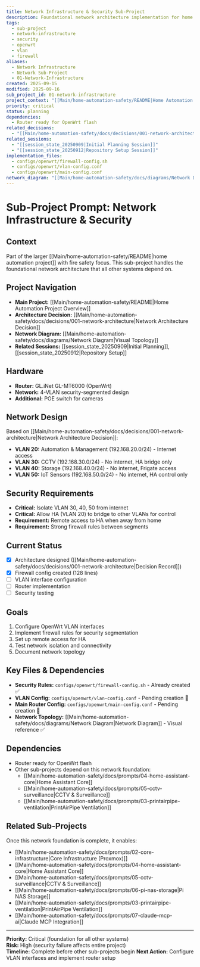 ```yaml
---
title: Network Infrastructure & Security Sub-Project
description: Foundational network architecture implementation for home automation project
tags:
  - sub-project
  - network-infrastructure
  - security
  - openwrt
  - vlan
  - firewall
aliases:
  - Network Infrastructure
  - Network Sub-Project
  - 01-Network-Infrastructure
created: 2025-09-15
modified: 2025-09-16
sub_project_id: 01-network-infrastructure
project_context: "[[Main/home-automation-safety/README|Home Automation Project]]"
priority: critical
status: planning
dependencies:
  - Router ready for OpenWrt flash
related_decisions:
  - "[[Main/home-automation-safety/docs/decisions/001-network-architecture|Network Architecture Decision]]"
related_sessions:
  - "[[session_state_20250909|Initial Planning Session]]"
  - "[[session_state_20250912|Repository Setup Session]]"
implementation_files:
  - configs/openwrt/firewall-config.sh
  - configs/openwrt/vlan-config.conf
  - configs/openwrt/main-config.conf
network_diagram: "[[Main/home-automation-safety/docs/diagrams/Network Diagram|Network Topology]]"
---
```


# Sub-Project Prompt: Network Infrastructure & Security

## Context
Part of the larger [[Main/home-automation-safety/README|home automation project]] with fire safety focus. This sub-project handles the foundational network architecture that all other systems depend on.

## Project Navigation
- **Main Project:** [[Main/home-automation-safety/README|Home Automation Project Overview]]
- **Architecture Decision:** [[Main/home-automation-safety/docs/decisions/001-network-architecture|Network Architecture Decision]]
- **Network Diagram:** [[Main/home-automation-safety/docs/diagrams/Network Diagram|Visual Topology]]
- **Related Sessions:** [[session_state_20250909|Initial Planning]], [[session_state_20250912|Repository Setup]]

## Hardware
- **Router:** GL.iNet GL-MT6000 (OpenWrt)
- **Network:** 4-VLAN security-segmented design
- **Additional:** POE switch for cameras

## Network Design
Based on [[Main/home-automation-safety/docs/decisions/001-network-architecture|Network Architecture Decision]]:
- **VLAN 20:** Automation & Management (192.168.20.0/24) - Internet access
- **VLAN 30:** CCTV (192.168.30.0/24) - No internet, HA bridge only
- **VLAN 40:** Storage (192.168.40.0/24) - No internet, Frigate access
- **VLAN 50:** IoT Sensors (192.168.50.0/24) - No internet, HA control only

## Security Requirements
- **Critical:** Isolate VLAN 30, 40, 50 from internet
- **Critical:** Allow HA (VLAN 20) to bridge to other VLANs for control
- **Requirement:** Remote access to HA when away from home
- **Requirement:** Strong firewall rules between segments

## Current Status
- [x] Architecture designed ([[Main/home-automation-safety/docs/decisions/001-network-architecture|Decision Record]])
- [x] Firewall config created (128 lines)
- [ ] VLAN interface configuration
- [ ] Router implementation
- [ ] Security testing

## Goals
1. Configure OpenWrt VLAN interfaces
2. Implement firewall rules for security segmentation
3. Set up remote access for HA
4. Test network isolation and connectivity
5. Document network topology

## Key Files & Dependencies
- **Security Rules:** `configs/openwrt/firewall-config.sh` - Already created ✅
- **VLAN Config:** `configs/openwrt/vlan-config.conf` - Pending creation 🚧
- **Main Router Config:** `configs/openwrt/main-config.conf` - Pending creation 🚧
- **Network Topology:** [[Main/home-automation-safety/docs/diagrams/Network Diagram|Network Diagram]] - Visual reference ✅

## Dependencies
- Router ready for OpenWrt flash
- Other sub-projects depend on this network foundation:
  - [[Main/home-automation-safety/docs/prompts/04-home-assistant-core|Home Assistant Core]]
  - [[Main/home-automation-safety/docs/prompts/05-cctv-surveillance|CCTV & Surveillance]]
  - [[Main/home-automation-safety/docs/prompts/03-printairpipe-ventilation|PrintAirPipe Ventilation]]

## Related Sub-Projects
Once this network foundation is complete, it enables:
- [[Main/home-automation-safety/docs/prompts/02-core-infrastructure|Core Infrastructure (Proxmox)]]
- [[Main/home-automation-safety/docs/prompts/04-home-assistant-core|Home Assistant Core]]
- [[Main/home-automation-safety/docs/prompts/05-cctv-surveillance|CCTV & Surveillance]]
- [[Main/home-automation-safety/docs/prompts/06-pi-nas-storage|Pi NAS Storage]]
- [[Main/home-automation-safety/docs/prompts/03-printairpipe-ventilation|PrintAirPipe Ventilation]]
- [[Main/home-automation-safety/docs/prompts/07-claude-mcp-ai|Claude MCP Integration]]

---
**Priority:** Critical (foundation for all other systems)  
**Risk:** High (security failure affects entire project)  
**Timeline:** Complete before other sub-projects begin
**Next Action:** Configure VLAN interfaces and implement router setup
